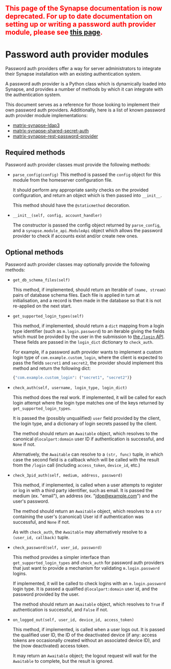 <h2 style="color:red">
This page of the Synapse documentation is now deprecated. For up to date
documentation on setting up or writing a password auth provider module, please see
<a href="../../../modules/index.md">this page</a>.
</h2>

# Password auth provider modules

Password auth providers offer a way for server administrators to
integrate their Synapse installation with an existing authentication
system.

A password auth provider is a Python class which is dynamically loaded
into Synapse, and provides a number of methods by which it can integrate
with the authentication system.

This document serves as a reference for those looking to implement their
own password auth providers. Additionally, here is a list of known
password auth provider module implementations:

* [matrix-synapse-ldap3](https://github.com/matrix-org/matrix-synapse-ldap3/)
* [matrix-synapse-shared-secret-auth](https://github.com/devture/matrix-synapse-shared-secret-auth)
* [matrix-synapse-rest-password-provider](https://github.com/ma1uta/matrix-synapse-rest-password-provider)

## Required methods

Password auth provider classes must provide the following methods:

* `parse_config(config)`
  This method is passed the `config` object for this module from the
  homeserver configuration file.

  It should perform any appropriate sanity checks on the provided
  configuration, and return an object which is then passed into
  `__init__`.

  This method should have the `@staticmethod` decoration.

* `__init__(self, config, account_handler)`

  The constructor is passed the config object returned by
  `parse_config`, and a `synapse.module_api.ModuleApi` object which
  allows the password provider to check if accounts exist and/or create
  new ones.

## Optional methods

Password auth provider classes may optionally provide the following methods:

* `get_db_schema_files(self)`

  This method, if implemented, should return an Iterable of
  `(name, stream)` pairs of database schema files. Each file is applied
  in turn at initialisation, and a record is then made in the database
  so that it is not re-applied on the next start.

* `get_supported_login_types(self)`

  This method, if implemented, should return a `dict` mapping from a
  login type identifier (such as `m.login.password`) to an iterable
  giving the fields which must be provided by the user in the submission
  to [the `/login` API](https://matrix.org/docs/spec/client_server/latest#post-matrix-client-r0-login).
  These fields are passed in the `login_dict` dictionary to `check_auth`.

  For example, if a password auth provider wants to implement a custom
  login type of `com.example.custom_login`, where the client is expected
  to pass the fields `secret1` and `secret2`, the provider should
  implement this method and return the following dict:

  ```python
  {"com.example.custom_login": ("secret1", "secret2")}
  ```

* `check_auth(self, username, login_type, login_dict)`

  This method does the real work. If implemented, it
  will be called for each login attempt where the login type matches one
  of the keys returned by `get_supported_login_types`.

  It is passed the (possibly unqualified) `user` field provided by the client,
  the login type, and a dictionary of login secrets passed by the
  client.

  The method should return an `Awaitable` object, which resolves
  to the canonical `@localpart:domain` user ID if authentication is
  successful, and `None` if not.

  Alternatively, the `Awaitable` can resolve to a `(str, func)` tuple, in
  which case the second field is a callback which will be called with
  the result from the `/login` call (including `access_token`,
  `device_id`, etc.)

* `check_3pid_auth(self, medium, address, password)`

  This method, if implemented, is called when a user attempts to
  register or log in with a third party identifier, such as email. It is
  passed the medium (ex. "email"), an address (ex.
  "<jdoe@example.com>") and the user's password.

  The method should return an `Awaitable` object, which resolves
  to a `str` containing the user's (canonical) User id if
  authentication was successful, and `None` if not.

  As with `check_auth`, the `Awaitable` may alternatively resolve to a
  `(user_id, callback)` tuple.

* `check_password(self, user_id, password)`

  This method provides a simpler interface than
  `get_supported_login_types` and `check_auth` for password auth
  providers that just want to provide a mechanism for validating
  `m.login.password` logins.

  If implemented, it will be called to check logins with an
  `m.login.password` login type. It is passed a qualified
  `@localpart:domain` user id, and the password provided by the user.

  The method should return an `Awaitable` object, which resolves
  to `True` if authentication is successful, and `False` if not.

* `on_logged_out(self, user_id, device_id, access_token)`

  This method, if implemented, is called when a user logs out. It is
  passed the qualified user ID, the ID of the deactivated device (if
  any: access tokens are occasionally created without an associated
  device ID), and the (now deactivated) access token.

  It may return an `Awaitable` object; the logout request will
  wait for the `Awaitable` to complete, but the result is ignored.
